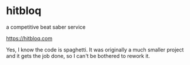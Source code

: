 # hitbloq
a competitive beat saber service

https://hitbloq.com

Yes, I know the code is spaghetti. It was originally a much smaller project and it gets the job done, so I can't be bothered to rework it.

